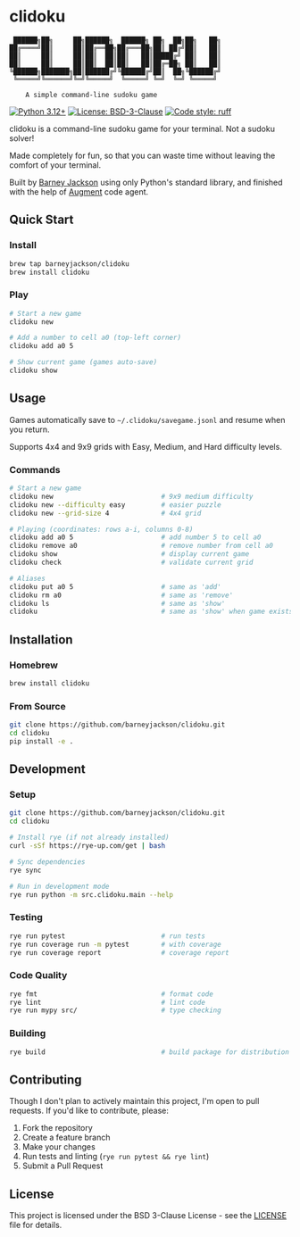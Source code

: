 # clidoku

```text
 ██████╗██╗     ██╗██████╗  ██████╗ ██╗  ██╗██╗   ██╗
██╔════╝██║     ██║██╔══██╗██╔═══██╗██║ ██╔╝██║   ██║
██║     ██║     ██║██║  ██║██║   ██║█████╔╝ ██║   ██║
██║     ██║     ██║██║  ██║██║   ██║██╔═██╗ ██║   ██║
╚██████╗███████╗██║██████╔╝╚██████╔╝██║  ██╗╚██████╔╝
 ╚═════╝╚══════╝╚═╝╚═════╝  ╚═════╝ ╚═╝  ╚═╝ ╚═════╝

    A simple command-line sudoku game
```

[![Python 3.12+](https://img.shields.io/badge/python-3.12+-blue.svg)](https://www.python.org/downloads/)
[![License: BSD-3-Clause](https://img.shields.io/badge/License-BSD%203--Clause-blue.svg)](https://opensource.org/licenses/BSD-3-Clause)
[![Code style: ruff](https://img.shields.io/endpoint?url=https://raw.githubusercontent.com/astral-sh/ruff/main/assets/badge/v2.json)](https://github.com/astral-sh/ruff)

clidoku is a command-line sudoku game for your terminal. Not a sudoku solver!

Made completely for fun, so that you can waste time without leaving the comfort of your terminal.

Built by [Barney Jackson](https://github.com/barneyjackson) using only Python's standard library, and finished with the help of [Augment](augmentcode.com) code agent.

## Quick Start

### Install

```bash
brew tap barneyjackson/clidoku
brew install clidoku
```

### Play

```bash
# Start a new game
clidoku new

# Add a number to cell a0 (top-left corner)
clidoku add a0 5

# Show current game (games auto-save)
clidoku show
```

## Usage

Games automatically save to `~/.clidoku/savegame.jsonl` and resume when you return.

Supports 4x4 and 9x9 grids with Easy, Medium, and Hard difficulty levels.

### Commands

```bash
# Start a new game
clidoku new                           # 9x9 medium difficulty
clidoku new --difficulty easy         # easier puzzle
clidoku new --grid-size 4             # 4x4 grid

# Playing (coordinates: rows a-i, columns 0-8)
clidoku add a0 5                      # add number 5 to cell a0
clidoku remove a0                     # remove number from cell a0
clidoku show                          # display current game
clidoku check                         # validate current grid

# Aliases
clidoku put a0 5                      # same as 'add'
clidoku rm a0                         # same as 'remove'
clidoku ls                            # same as 'show'
clidoku                               # same as 'show' when game exists
```

## Installation

### Homebrew

```bash
brew install clidoku
```

### From Source

```bash
git clone https://github.com/barneyjackson/clidoku.git
cd clidoku
pip install -e .
```

## Development

### Setup

```bash
git clone https://github.com/barneyjackson/clidoku.git
cd clidoku

# Install rye (if not already installed)
curl -sSf https://rye-up.com/get | bash

# Sync dependencies
rye sync

# Run in development mode
rye run python -m src.clidoku.main --help
```

### Testing

```bash
rye run pytest                        # run tests
rye run coverage run -m pytest        # with coverage
rye run coverage report               # coverage report
```

### Code Quality

```bash
rye fmt                               # format code
rye lint                              # lint code
rye run mypy src/                     # type checking
```

### Building

```bash
rye build                             # build package for distribution
```

## Contributing

Though I don't plan to actively maintain this project, I'm open to pull requests. If you'd like to contribute, please:

1. Fork the repository
2. Create a feature branch
3. Make your changes
4. Run tests and linting (`rye run pytest && rye lint`)
5. Submit a Pull Request

## License

This project is licensed under the BSD 3-Clause License - see the [LICENSE](LICENSE) file for details.
